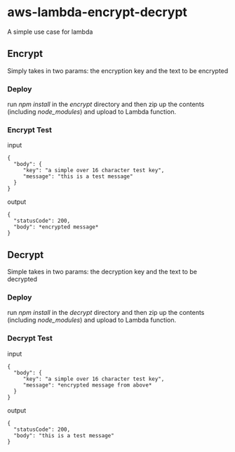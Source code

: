 # aws-lambda-encrypt-decrypt
A simple use case for lambda 

## Encrypt
Simply takes in two params: the encryption key and the text to be encrypted

### Deploy
run *npm install* in the *encrypt* directory and then zip up the contents (including *node_modules*) and upload to Lambda function. 

### Encrypt Test

input 

```
{
  "body": {
     "key": "a simple over 16 character test key",
     "message": "this is a test message"
  }
}
```

output

```
{
  "statusCode": 200,
  "body": *encrypted message*
}
```

## Decrypt
Simple takes in two params: the decryption key and the text to be decrypted

### Deploy
run *npm install* in the *decrypt* directory and then zip up the contents (including *node_modules*) and upload to Lambda function. 

### Decrypt Test

input 

```
{
  "body": {
     "key": "a simple over 16 character test key",
     "message": *encrypted message from above*
  }
}
```

output

```
{
  "statusCode": 200,
  "body": "this is a test message"
}
```